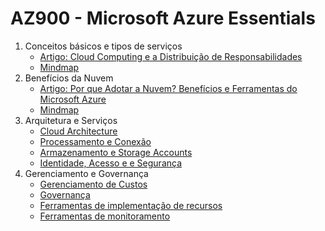 # AZ900 - Microsoft Azure Essentials

1. Conceitos básicos e tipos de serviços
   - [Artigo: Cloud Computing e a Distribuição de Responsabilidades](https://www.linkedin.com/pulse/cloud-computing-e-distribui%25C3%25A7%25C3%25A3o-de-responsabilidades-lucas-carvalho-e0qif/?trackingId=RLZe%2FOi5Q4S35Qtn6kwrAQ%3D%3D)
   - [Mindmap](https://drive.google.com/file/d/18s6ykEHuGLZjIuViup1l5F7XsAjKQaGw/view?usp=sharing)
2. Benefícios da Nuvem
   - [Artigo: Por que Adotar a Nuvem? Benefícios e Ferramentas do Microsoft Azure](https://www.linkedin.com/pulse/por-que-adotar-nuvem-benef%25C3%25ADcios-e-ferramentas-do-azure-lucas-carvalho-5ayjf/?trackingId=Rc5WvBawSG6n9glDesu9VQ%3D%3D)
   - [Mindmap](https://drive.google.com/file/d/1BKGoVbzx6fOwjyrE2J1Fw2aGrzVm8xVo/view?usp=sharing)
3. Arquitetura e Serviços
   - [Cloud Architecture](https://excalidraw.com/#json=bQoieBKuxvK5Uy-7kBYR3,vzMfYrRjWDTuIBCacSHQFw)
   - [Processamento e Conexão](https://drive.google.com/file/d/1N-RxNkEBCulEXEJWTzMWPHhiVUFS7u5S/view?usp=sharing)
   - [Armazenamento e Storage Accounts](https://drive.google.com/file/d/1aFEVGdAPbR6_d_O4aysU3GaoQK9wB_vL/view?usp=sharing)
   - [Identidade, Acesso e e Segurança](https://drive.google.com/file/d/1IR5d8wjDkvq7nRNUlPJJgUQ18MY2L9Ro/view?usp=sharing)
4. Gerenciamento e Governança
   - [Gerenciamento de Custos](https://drive.google.com/file/d/1wlpbcFQO9BvWSbZ37R8agWeOhiaXUTtt/view?usp=sharing)
   - [Governança](https://drive.google.com/file/d/1GZNyM3Tu_r3kxZcjR7Ce28UfzKLd3PdF/view?usp=sharing)
   - [Ferramentas de implementação de recursos](https://drive.google.com/file/d/1qGawHcEySEWyoUsw9Wo5c7RetGMrzkGx/view?usp=sharing)
   - [Ferramentas de monitoramento](https://drive.google.com/file/d/1amVc6yHWIfVNXItDr10TS_APrF8POKXT/view?usp=sharing)
